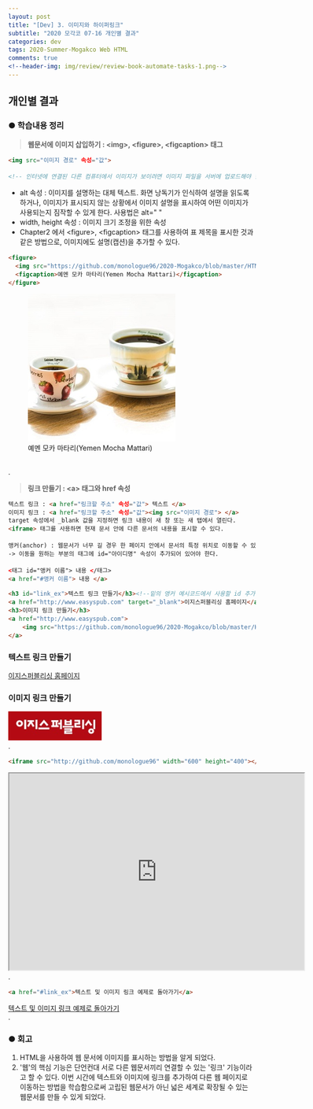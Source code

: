 ```yaml
---  
layout: post  
title: "[Dev] 3. 이미지와 하이퍼링크"  
subtitle: "2020 모각코 07-16 개인별 결과"  
categories: dev  
tags: 2020-Summer-Mogakco Web HTML  
comments: true  
<!--header-img: img/review/review-book-automate-tasks-1.png-->
---
```


## 개인별 결과
### ● 학습내용 정리
>**웹문서에 이미지 삽입하기 : &lt;img&gt;, &lt;figure&gt;, &lt;figcaption&gt; 태그**  

```html
<img src="이미지 경로" 속성="값">

<!-- 인터넷에 연결된 다른 컴퓨터에서 이미지가 보이려면 이미지 파일을 서버에 업로드해야 한다 -->
```
- alt 속성 : 이미지를 설명하는 대체 텍스트. 화면 낭독기가 인식하여 설명을 읽도록 하거나, 이미지가 표시되지 않는 상황에서 이미지 설명을 표시하여 어떤 이미지가 사용되는지 짐작할 수 있게 한다. 사용법은 alt=" "
- width, height 속성 : 이미지 크기 조정을 위한 속성
- Chapter2 에서  &lt;figure&gt;, &lt;figcaption&gt; 태그를 사용하여 표 제목을 표시한 것과 같은 방법으로, 이미지에도 설명(캡션)을 추가할 수 있다.  

```html
<figure>
  <img src="https://github.com/monologue96/2020-Mogakco/blob/master/HTML5-CSS3/03/images/prod.jpg?raw=true" alt="예멘 모카 마타리">
  <figcaption>예멘 모카 마타리(Yemen Mocha Mattari)</figcaption>
</figure>
```
<figure>
  <img src="https://github.com/monologue96/2020-Mogakco/blob/master/HTML5-CSS3/03/images/prod.jpg?raw=true" alt="예멘 모카 마타리">
  <figcaption>예멘 모카 마타리(Yemen Mocha Mattari)</figcaption>
</figure>
<br>
.

>**링크 만들기 : &lt;a&gt; 태그와 href 속성**  

```html
텍스트 링크 : <a href="링크할 주소" 속성="값"> 텍스트 </a>
이미지 링크 : <a href="링크할 주소" 속성="값"><img src="이미지 경로"> </a>
target 속성에서 _blank 값을 지정하면 링크 내용이 새 창 또는 새 탭에서 열린다.
<iframe> 태그를 사용하면 현재 문서 안에 다른 문서의 내용을 표시할 수 있다.

앵커(anchor) : 웹문서가 너무 길 경우 한 페이지 안에서 문서의 특정 위치로 이동할 수 있도록 하는 기능
-> 이동을 원하는 부분의 태그에 id="아이디명" 속성이 추가되어 있어야 한다.

<태그 id="앵커 이름"> 내용 </태그>
<a href="#앵커 이름"> 내용 </a>
```
```html
<h3 id="link_ex">텍스트 링크 만들기</h3><!--밑의 앵커 예시코드에서 사용할 id 추가 -->
<a href="http://www.easyspub.com" target="_blank">이지스퍼블리싱 홈페이지</a>
<h3>이미지 링크 만들기</h3>
<a href="http://www.easyspub.com">
	<img src="https://github.com/monologue96/2020-Mogakco/blob/master/HTML5-CSS3/03/images/easyspub.jpg?raw=true" alt="이지스퍼블리싱 홈페이지로 가기">
</a>
```

<h3 id="link_ex">텍스트 링크 만들기</h3><!--밑의 앵커 예시코드에서 사용할 id 추가 -->
<a href="http://www.easyspub.com" target="_blank">이지스퍼블리싱 홈페이지</a>
<h3>이미지 링크 만들기</h3>
<a href="http://www.easyspub.com">
	<img src="https://github.com/monologue96/2020-Mogakco/blob/master/HTML5-CSS3/03/images/easyspub.jpg?raw=true" alt="이지스퍼블리싱 홈페이지로 가기">
</a>
<br>  
.

```html
<iframe src="http://github.com/monologue96" width="600" height="400"></iframe>
```
<iframe src="http://github.com/monologue96" width="600" height="400"></iframe>
<br>
.

```html
<a href="#link_ex">텍스트 및 이미지 링크 예제로 돌아가기</a>
```
<a href="#link_ex">텍스트 및 이미지 링크 예제로 돌아가기</a>
<br>
.

### ● 회고  
1. HTML을 사용하여 웹 문서에 이미지를 표시하는 방법을 알게 되었다.
2. '웹'의 핵심 기능은 단언컨대 서로 다른 웹문서끼리 연결할 수 있는 '링크' 기능이라고 할 수 있다. 이번 시간에 텍스트와 이미지에 링크를 추가하여 다른 웹 페이지로 이동하는 방법을 학습함으로써 고립된 웹문서가 아닌 넓은 세계로 확장될 수 있는 웹문서를 만들 수 있게 되었다.
